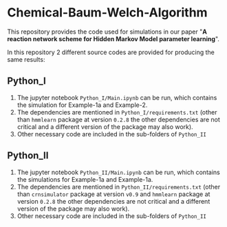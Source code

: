 # Chemical-Baum-Welch-Algorithm

This repository provides the code used for simulations in our paper "**A reaction network scheme for Hidden Markov Model parameter learning**".

In this repository 2 different source codes are provided for producing the same results:
## Python_I

1. The jupyter notebook `Python_I/Main.ipynb` can be run, which contains the simulation for Example-1a and Example-2.
2. The dependencies are mentioned in `Python_I/requirements.txt` (other than `hmmlearn` package at version `0.2.8` the other dependencies are not critical and a different version of the package may also work). 
3. Other necessary code are included in the sub-folders of `Python_II`

## Python_II
1. The jupyter notebook `Python_II/Main.ipynb` can be run, which contains the simulations for Example-1a and Example-1a.
2. The dependencies are mentioned in `Python_II/requirements.txt` (other than `crnsimulator` package at version `v0.9` and `hmmlearn` package at version `0.2.8` the other dependencies are not critical and a different version of the package may also work). 
3. Other necessary code are included in the sub-folders of `Python_II`


